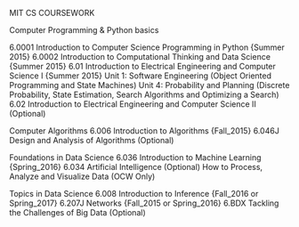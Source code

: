 MIT CS COURSEWORK

Computer Programming & Python basics 

  6.0001 Introduction to Computer Science Programming in Python {Summer 2015}
  6.0002 Introduction to Computational Thinking and Data Science {Summer 2015}
  6.01 Introduction to Electrical Engineering and Computer Science I {Summer 2015}
      Unit 1: Software Engineering (Object Oriented Programming and State Machines)
      Unit 4: Probability and Planning (Discrete Probability, State Estimation, Search Algorithms and Optimizing a Search) 
 6.02 Introduction to Electrical Engineering and Computer Science II (Optional)

Computer Algorithms 
  6.006 Introduction to Algorithms {Fall_2015}
  6.046J Design and Analysis of Algorithms (Optional)

Foundations in Data Science
  6.036 Introduction to Machine Learning {Spring_2016}
  6.034 Artificial Intelligence (Optional)
  How to Process, Analyze and Visualize Data (OCW Only)
  
Topics in Data Science
  6.008 Introduction to Inference {Fall_2016 or Spring_2017}
  6.207J Networks {Fall_2015 or Spring_2016}
  6.BDX Tackling the Challenges of Big Data (Optional)
